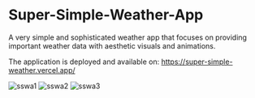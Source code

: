 # Super-Simple-Weather-App
A very simple and sophisticated weather app that focuses on providing important weather data with aesthetic visuals and animations.

The application is deployed and available on:
https://super-simple-weather.vercel.app/

![sswa1](https://github.com/gnaumoskii/Super-Simple-Weather-App/assets/103677195/24367a61-9fd0-41f2-b95c-9951849217e2)
![sswa2](https://github.com/gnaumoskii/Super-Simple-Weather-App/assets/103677195/4b1e7add-d51a-4a9a-bd57-7c84dc2b6bbf)
![sswa3](https://github.com/gnaumoskii/Super-Simple-Weather-App/assets/103677195/e0d08ca1-488e-40bd-a409-a2e8010004c1)
